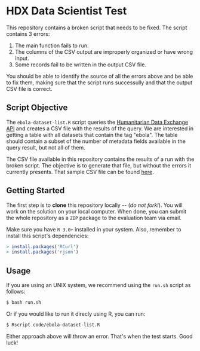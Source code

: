 # HDX Data Scientist Test
This repository contains a broken script that needs to be fixed. The script contains 3 errors:

1. The main function fails to run.
2. The columns of the CSV output are improperly organized or have wrong input.
3. Some records fail to be written in the output CSV file.

You should be able to identify the source of all the errors above and be able to fix them, making sure that the script runs successully and that the output CSV file is correct.

## Script Objective
The `ebola-dataset-list.R` script queries the [Humanitarian Data Exchange API](http://docs.ckan.org/) and creates a CSV file with the results of the query. We are interested in getting a table with all datasets that contain the tag "ebola". The table should contain a subset of the number of metadata fields available in the query result, but not all of them.

The CSV file available in this repository contains the results of a run with the broken script. The objective is to generate that file, but without the errors it currently presents. That sample CSV file can be found [here](data/dataset-list.csv).

## Getting Started
The first step is to **clone** this repository locally -- (*do not fork!*). You will work on the solution on your local computer. When done, you can submit the whole repository as a `ZIP` package to the evaluation team via email.

Make sure you have `R 3.0+` installed in your system. Also, remember to install this script's dependencies:

```R
> install.packages('RCurl')
> install.packages('rjson')
```

## Usage
If you are using an UNIX system, we recommend using the `run.sh` script as follows:

```bash
$ bash run.sh
```

Or if you would like to run it direcly using R, you can run:

```bash
$ Rscript code/ebola-dataset-list.R
```

Either approach above will throw an error. That's when the test starts. Good luck!